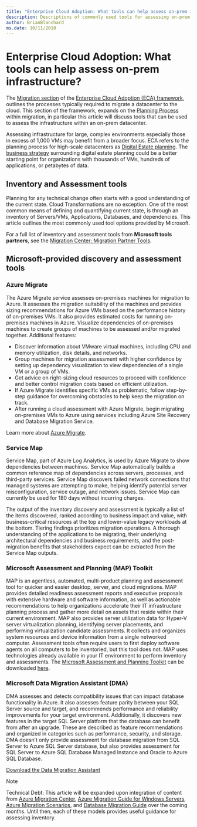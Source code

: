 ```yaml
---
title: "Enterprise Cloud Adoption: What tools can help assess on-prem infrastructure?"
description: Descriptions of commonly used tools for assessing on-prem infrastructure
author: BrianBlanchard
ms.date: 10/11/2018
---
```


# Enterprise Cloud Adoption: What tools can help assess on-prem infrastructure?

The [Migration section](overview.md) of the [Enterprise Cloud Adoption (ECA) framework](../../overview.md), outlines the processes typically required to migrate a datacenter to the cloud. This section of the framework, expands on the [Planning Process](overview.md) within migration, in particular this article will discuss tools that can be used to assess the infrastructure within an on-prem datacenter.

Assessing infrastructure for large, complex environments especially those in excess of 1,000 VMs may benefit from a broader focus. ECA refers to the planning process for high-scale datacenters as [Digital Estate planning](../../business-strategy/digital-estate.md). The [business strategy](../../business-strategy/overview.md) surrounding digital estate planning could be a better starting point for organizations with thousands of VMs, hundreds of applications, or petabytes of data.

## Inventory and Assessment tools

Planning for any technical change often starts with a good understanding of the current state. Cloud Transformations are no exception. One of the most common means of defining and quantifying current state, is through an inventory of Servers/VMs, Applications, Databases, and dependencies. This article outlines the most commonly used tool options provided by Microsoft.

For a full list of inventory and assessment tools from **Microsoft tools partners**, see the [Migration Center: Migration Partner Tools](https://azure.microsoft.com/en-us/migration/partners/).

## Microsoft-provided discovery and assessment tools

### Azure Migrate

The Azure Migrate service assesses on-premises machines for migration to Azure. It assesses the migration suitability of the machines and provides sizing recommendations for Azure VMs based on the performance history of on-premises VMs. It also provides estimated costs for running on-premises machines in Azure. Visualize dependencies of on-premises machines to create groups of machines to be assessed and/or migrated together. Additional features:

* Discover information about VMware virtual machines, including CPU and memory utilization, disk details, and networks.
* Group machines for migration assessment with higher confidence by setting up dependency visualization to view dependencies of a single VM or a group of VMs.
* Get advice on right-sizing cloud resources to proceed with confidence and better control migration costs based on efficient utilization.
* If Azure Migrate identifies specific VMs as problematic, follow step-by-step guidance for overcoming obstacles to help keep the migration on track.
* After running a cloud assessment with Azure Migrate, begin migrating on-premises VMs to Azure using services including Azure Site Recovery and Database Migration Service. 

Learn more about [Azure Migrate](https://azure.microsoft.com/en-in/services/azure-migrate/).

### Service Map

Service Map, part of Azure Log Analytics, is used by Azure Migrate to show dependencies between machines. Service Map automatically builds a common reference map of dependencies across servers, processes, and third-party services. Service Map discovers failed network connections that managed systems are attempting to make, helping identify potential server misconfiguration, service outage, and network issues. Service Map can currently be used for 180 days without incurring charges.

The output of the inventory discovery and assessment is typically a list of the items discovered, ranked according to business impact and value, with business-critical resources at the top and lower-value legacy workloads at the bottom. Tiering findings prioritizes migration operations. A thorough understanding of the applications to be migrating, their underlying architectural dependencies and business requirements, and the post-migration benefits that stakeholders expect can be extracted from the Service Map outputs.

### Microsoft Assessment and Planning (MAP) Toolkit

MAP is an agentless, automated, multi-product planning and assessment tool for quicker and easier desktop, server, and cloud migrations. MAP provides detailed readiness assessment reports and executive proposals with extensive hardware and software information, as well as actionable recommendations to help organizations accelerate their IT infrastructure planning process and gather more detail on assets that reside within their current environment. MAP also provides server utilization data for Hyper-V server virtualization planning, identifying server placements, and performing virtualization candidate assessments. It collects and organizes system resources and device information from a single networked computer. Assessment tools often require users to first deploy software agents on all computers to be inventoried, but this tool does not. MAP uses technologies already available in your IT environment to perform inventory and assessments.
The [Microsoft Assessment and Planning Toolkit](http://go.microsoft.com/fwlink/?LinkId=313396) can be downloaded [here](http://go.microsoft.com/fwlink/?LinkId=313396).

### Microsoft Data Migration Assistant (DMA)
DMA assesses and detects compatibility issues that can impact database functionality in Azure. It also assesses feature parity between your SQL Server source and target, and recommends performance and reliability improvements for your target environment. Additionally, it discovers new features in the target SQL Server platform that the database can benefit from after an upgrade. These are described as feature recommendations and organized in categories such as performance, security, and storage. DMA doesn’t only provide assessment for database migration from SQL Server to Azure SQL Server database, but also provides assessment for SQL Server to Azure SQL Database Managed Instance and Oracle to Azure SQL Database.

[Download the Data Migration Assistant](https://datamigration.microsoft.com/)

> [!NOTE]
> Technical Debt: This article will be expanded upon integration of content from [Azure Migration Center](https://azure.microsoft.com/en-in/migration/), [Azure Migration Guide for Windows Servers](https://azure.microsoft.com/mediahandler/files/resourcefiles/azure-migration-guide-for-windows-server/Azure_Migration_Guide_for_Windows_Server.pdf), [Azure Migration Scenarios](https://docs.microsoft.com/en-us/azure/migrate/migrate-scenarios-assessment), and [Database Migration Guide](https://datamigration.microsoft.com/) over the coming months. Until then, each of these models provides useful guidance for assessing inventory.